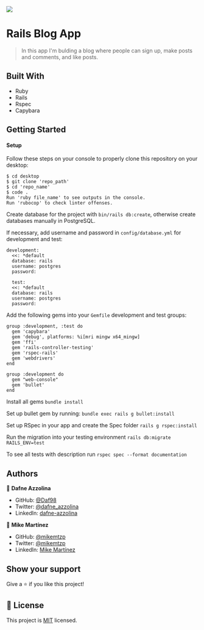 ![](https://img.shields.io/badge/Microverse-blueviolet)

# Rails Blog App

> In this app I'm bulding a blog where people can sign up, make posts and comments, and like posts.

## Built With

- Ruby
- Rails
- Rspec
- Capybara

## Getting Started
#### Setup

Follow these steps on your console to properly clone this repository on your desktop:

```
$ cd desktop
$ git clone 'repo_path'
$ cd 'repo_name'
$ code .
Run 'ruby file_name' to see outputs in the console.
Run 'rubocop' to check linter offenses.
```

Create database for the project with `bin/rails db:create`, otherwise create databases manually in PostgreSQL.

If necessary, add username and password in `config/database.yml` for development and test:
```
development:
  <<: *default
  database: rails
  username: postgres
  password:
  
  test:
  <<: *default
  database: rails
  username: postgres
  password:
```

Add the following gems into your `Gemfile` development and test groups:

```
group :development, :test do
  gem 'capybara'
  gem 'debug', platforms: %i[mri mingw x64_mingw]
  gem 'ffi'
  gem 'rails-controller-testing'
  gem 'rspec-rails'
  gem 'webdrivers'
end
```

```
group :development do
  gem "web-console"
  gem 'bullet'
end
```

Install all gems `bundle install`

Set up bullet gem by running: `bundle exec rails g bullet:install`

Set up RSpec in your app and create the Spec folder `rails g rspec:install`

Run the migration into your testing environment `rails db:migrate RAILS_ENV=test`

To see all tests with description run `rspec spec --format documentation`

## Authors

👤 **Dafne Azzolina**

- GitHub: [@Daf98](https://github.com/Daf98)
- Twitter: [@dafne_azzolina](https://twitter.com/dafne_azzolina)
- LinkedIn: [dafne-azzolina](https://www.linkedin.com/in/dafne-azzolina/)

👤 **Mike Martínez**

- GitHub: [@mikemtzp](https://github.com/mikemtzp)
- Twitter: [@mikemtzp](https://twitter.com/mikemtzp)
- LinkedIn: [Mike Martínez](https://www.linkedin.com/in/mike-mart%C3%ADnez/)

## Show your support

Give a ⭐️ if you like this project!
## 📝 License

This project is [MIT](./MIT.md) licensed.
